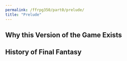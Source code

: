 ```yaml
---
permalink: /ffrpg350/part0/prelude/
title: "Prelude"
---
```


## Why this Version of the Game Exists

## History of Final Fantasy
